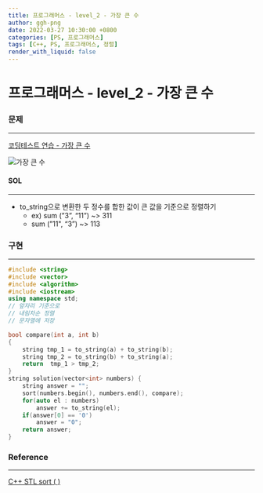 ```yaml
---
title: 프로그래머스 - level_2 - 가장 큰 수
author: ggh-png
date: 2022-03-27 10:30:00 +0800
categories: [PS, 프로그래머스]
tags: [C++, PS, 프로그래머스, 정렬]
render_with_liquid: false
---
```


# 프로그래머스 - level_2 - 가장 큰 수

### 문제

---

[코딩테스트 연습 - 가장 큰 수](https://programmers.co.kr/learn/courses/30/lessons/42746)

![가장 큰 수](https://user-images.githubusercontent.com/71277820/160277493-d8b13dd0-731e-4daf-9e06-7025e523c680.png)

#### SOL

---

- to_string으로 변환한 두 정수를 합한 값이 큰 값을 기준으로 정렬하기
    - ex) sum (”3”, “11”) ~> 311
    - sum (”11", “3”) ~> 113

### 구현

---

```cpp
#include <string>
#include <vector>
#include <algorithm>
#include <iostream>
using namespace std;
// 앞자리 기준으로 
// 내림차순 정렬 
// 문자열에 저장 

bool compare(int a, int b)
{ 
    string tmp_1 = to_string(a) + to_string(b);
    string tmp_2 = to_string(b) + to_string(a);
    return  tmp_1 > tmp_2;
}
string solution(vector<int> numbers) {
    string answer = "";
    sort(numbers.begin(), numbers.end(), compare);
    for(auto el : numbers)
        answer += to_string(el);
    if(answer[0] == '0')
        answer = "0";
    return answer;
}
```

### Reference

---

[C++ STL sort ( )](https://ggh-png.github.io/posts/cpp-stl-sort/)